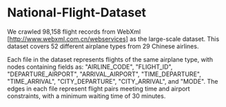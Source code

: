 # National-Flight-Dataset
We crawled 98,158 flight records from WebXml [http://www.webxml.com.cn/webservices] as the large-scale dataset. This dataset covers 52 different airplane types from 29 Chinese airlines.

Each file in the dataset represents flights of the same airplane type, with nodes containing fields as: "AIRLINE_CODE", "FLIGHT_ID", "DEPARTURE_AIRPORT", "ARRIVAL_AIRPORT", "TIME_DEPARTURE", "TIME_ARRIVAL", "CITY_DEPARTURE", "CITY_ARRIVAL", and "MODE".  The edges in each file represent flight pairs meeting time and airport constraints, with a minimum waiting time of 30 minutes.



